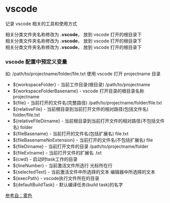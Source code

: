 # vscode

记录 vscode 相关的工具和使用方式

相关分类文件夹名称修改为 **.vscode**， 放到 vscode 打开的根目录下  
相关分类文件夹名称修改为 **.vscode**， 放到 vscode 打开的根目录下  
相关分类文件夹名称修改为 **.vscode**， 放到 vscode 打开的根目录下  


### vscode 配置中预定义变量

如: /path/to/projectname/folder/file.txt 使用 vscode 打开 projectname 目录  

- ${workspaceFolder} - 当前工作目录(根目录) /path/to/projectname
- ${workspaceFolderBasename} - vscode 打开目录的根目录名称 projectname
- ${file} - 当前打开的文件名(完整路径) /path/to/projectname/folder/file.txt
- ${relativeFile} - 当前根目录到当前打开文件的相对路径(包括文件名) folder/file.txt
- ${relativeFileDirname} - 当前根目录到当前打开文件的相对路径(不包括文件名) folder
- ${fileBasename} - 当前打开的文件名(包括扩展名) file.txt
- ${fileBasenameNoExtension} - 当前打开的文件名(不包括扩展名) file
- ${fileDirname} - 当前打开文件的目录 /path/to/projectname/folder
- ${fileExtname} - 当前打开文件的扩展名 .txt
- ${cwd} - 启动时task工作的目录 
- ${lineNumber} - 当前激活文件所选行 光标所在行
- ${selectedText} - 当前激活文件中所选择的文本 编辑器中所选择的文本
- ${execPath} - vscode执行文件所在的目录 
- ${defaultBuildTask} - 默认编译任务(build task)的名字

[参考自：雾色](https://zhuanlan.zhihu.com/p/92175757)